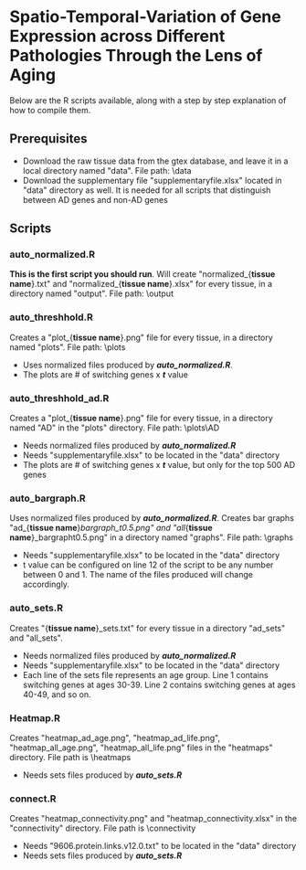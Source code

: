 # Spatio-Temporal-Variation of Gene Expression across Different Pathologies Through the Lens of Aging
Below are the R scripts available, along with a step by step explanation of how to compile them.

## Prerequisites
- Download the raw tissue data from the gtex database, and leave it in a local directory named "data". File path: \data
- Download the supplementary file "supplementaryfile.xlsx" located in "data" directory as well. It is needed for all scripts that distinguish between AD genes and non-AD genes

## Scripts
### auto_normalized.R
**This is the first script you should run**. Will create "normalized_{**tissue name**}.txt" and "normalized_{**tissue name**}.xlsx" for every tissue, in a directory named "output". File path: \output

### auto_threshhold.R
Creates a "plot_{**tissue name**}.png" file for every tissue, in a directory named "plots". File path: \plots
- Uses normalized files produced by ***auto_normalized.R***.
- The plots are # of switching genes x ***t*** value

### auto_threshhold_ad.R
Creates a "plot_{**tissue name**}.png" file for every tissue, in a directory named "AD" in the "plots" directory. File path: \plots\AD
- Needs normalized files produced by ***auto_normalized.R***
- Needs "supplementaryfile.xlsx" to be located in the "data" directory
- The plots are # of switching genes x ***t*** value, but only for the top 500 AD genes

### auto_bargraph.R
Uses normalized files produced by ***auto_normalized.R***. Creates bar graphs "ad_{**tissue name**}_bargraph_t0.5.png" and "all_{**tissue name**}_bargrapht0.5.png" in a directory named "graphs". File path: \graphs
- Needs "supplementaryfile.xlsx" to be located in the "data" directory
- t value can be configured on line 12 of the script to be any number between 0 and 1. The name of the files produced will change accordingly.

### auto_sets.R
Creates "{**tissue name**}_sets.txt" for every tissue in a directory "ad_sets" and "all_sets".
- Needs normalized files produced by ***auto_normalized.R***
- Needs "supplementaryfile.xlsx" to be located in the "data" directory
- Each line of the sets file represents an age group. Line 1 contains switching genes at ages 30-39. Line 2 contains switching genes at ages 40-49, and so on.

### Heatmap.R
Creates "heatmap_ad_age.png", "heatmap_ad_life.png", "heatmap_all_age.png", "heatmap_all_life.png" files in the "heatmaps" directory. File path is \heatmaps
- Needs sets files produced by ***auto_sets.R***

### connect.R
Creates "heatmap_connectivity.png" and "heatmap_connectivity.xlsx" in the "connectivity" directory. File path is \connectivity
- Needs "9606.protein.links.v12.0.txt" to be located in the "data" directory
- Needs sets files produced by ***auto_sets.R***

